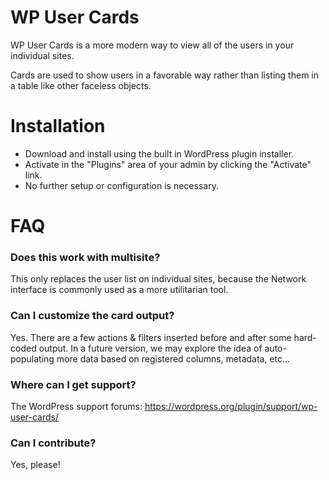 # WP User Cards

WP User Cards is a more modern way to view all of the users in your individual sites.

Cards are used to show users in a favorable way rather than listing them in a table like other faceless objects.

# Installation

* Download and install using the built in WordPress plugin installer.
* Activate in the "Plugins" area of your admin by clicking the "Activate" link.
* No further setup or configuration is necessary.

# FAQ

### Does this work with multisite?

This only replaces the user list on individual sites, because the Network interface is commonly used as a more utilitarian tool.

### Can I customize the card output?

Yes. There are a few actions & filters inserted before and after some hard-coded output. In a future version, we may explore the idea of auto-populating more data based on registered columns, metadata, etc...

### Where can I get support?

The WordPress support forums: https://wordpress.org/plugin/support/wp-user-cards/

### Can I contribute?

Yes, please!
